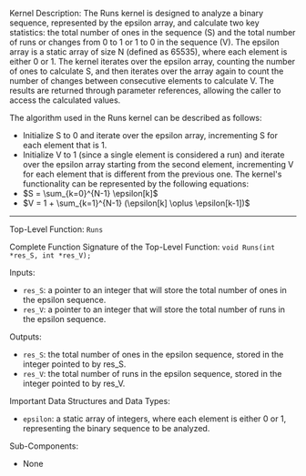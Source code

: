 Kernel Description:
The Runs kernel is designed to analyze a binary sequence, represented by the epsilon array, and calculate two key statistics: the total number of ones in the sequence (S) and the total number of runs or changes from 0 to 1 or 1 to 0 in the sequence (V). The epsilon array is a static array of size N (defined as 65535), where each element is either 0 or 1. The kernel iterates over the epsilon array, counting the number of ones to calculate S, and then iterates over the array again to count the number of changes between consecutive elements to calculate V. The results are returned through parameter references, allowing the caller to access the calculated values.

The algorithm used in the Runs kernel can be described as follows: 
- Initialize S to 0 and iterate over the epsilon array, incrementing S for each element that is 1.
- Initialize V to 1 (since a single element is considered a run) and iterate over the epsilon array starting from the second element, incrementing V for each element that is different from the previous one.
The kernel's functionality can be represented by the following equations:
- $S = \sum_{k=0}^{N-1} \epsilon[k]$
- $V = 1 + \sum_{k=1}^{N-1} (\epsilon[k] \oplus \epsilon[k-1])$

---

Top-Level Function: `Runs`

Complete Function Signature of the Top-Level Function:
`void Runs(int *res_S, int *res_V);`

Inputs:
- `res_S`: a pointer to an integer that will store the total number of ones in the epsilon sequence.
- `res_V`: a pointer to an integer that will store the total number of runs in the epsilon sequence.

Outputs:
- `res_S`: the total number of ones in the epsilon sequence, stored in the integer pointed to by res_S.
- `res_V`: the total number of runs in the epsilon sequence, stored in the integer pointed to by res_V.

Important Data Structures and Data Types:
- `epsilon`: a static array of integers, where each element is either 0 or 1, representing the binary sequence to be analyzed.

Sub-Components:
- None